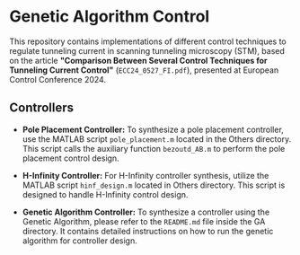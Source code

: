 # Genetic Algorithm Control

This repository contains implementations of different control techniques to regulate tunneling current in scanning tunneling microscopy (STM), based on the article **"Comparison Between Several Control Techniques for Tunneling Current Control"** (`ECC24_0527_FI.pdf`), presented at European Control Conference 2024.

## Controllers

- **Pole Placement Controller:** To synthesize a pole placement controller, use the MATLAB script `pole_placement.m` located in the Others directory. This script calls the auxiliary function `bezoutd_AB.m` to perform the pole placement control design.

- **H-Infinity Controller:** For H-Infinity controller synthesis, utilize the MATLAB script `hinf_design.m` located in Others directory. This script is designed to handle H-Infinity control design.

- **Genetic Algorithm Controller:** To synthesize a controller using the Genetic Algorithm, please refer to the `README.md` file inside the GA directory. It contains detailed instructions on how to run the genetic algorithm for controller design.

